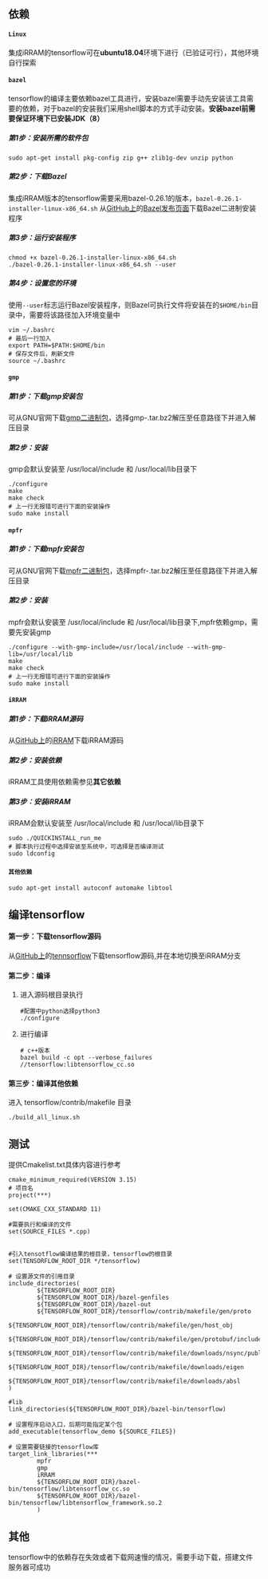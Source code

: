 ## 依赖

#### `Linux`

集成iRRAM的tensorflow可在**ubuntu18.04**环境下进行（已验证可行），其他环境自行探索

#### `bazel`

tensorflow的编译主要依赖bazel工具进行，安装bazel需要手动先安装该工具需要的依赖，对于bazel的安装我们采用shell脚本的方式手动安装。**安装bazel前需要保证环境下已安装JDK（8）**

##### 第1步：安装所需的软件包

```shell
sudo apt-get install pkg-config zip g++ zlib1g-dev unzip python
```

##### 第2步：下载Bazel

集成iRRAM版本的tensorflow需要采用bazel-0.26.1的版本，`bazel-0.26.1-installer-linux-x86_64.sh` 从[GitHub上](https://github.com/bazelbuild/bazel/releases)的[Bazel发布页面](https://github.com/bazelbuild/bazel/releases)下载Bazel二进制安装程序

##### 第3步：运行安装程序

```shell
chmod +x bazel-0.26.1-installer-linux-x86_64.sh
./bazel-0.26.1-installer-linux-x86_64.sh --user
```

##### 第4步：设置您的环境

使用`--user`标志运行Bazel安装程序，则Bazel可执行文件将安装在的`$HOME/bin`目录中，需要将该路径加入环境变量中

```shell
vim ~/.bashrc
# 最后一行加入
export PATH=$PATH:$HOME/bin
# 保存文件后，刷新文件
source ~/.bashrc
```

#### `gmp`

##### 第1步：下载gmp安装包

可从GNU官网下载[gmp二进制包](https://gmplib.org/#DOWNLOAD)，选择gmp-<version>.tar.bz2解压至任意路径下并进入解压目录

##### 第2步：安装

gmp会默认安装至 /usr/local/include 和 /usr/local/lib目录下

```shell
./configure
make
make check
# 上一行无报错可进行下面的安装操作
sudo make install
```

#### `mpfr`

##### 第1步：下载mpfr安装包

可从GNU官网下载[mpfr二进制包](https://www.mpfr.org/mpfr-current/#download)，选择mpfr-<version>.tar.bz2解压至任意路径下并进入解压目录

##### 第2步：安装

mpfr会默认安装至 /usr/local/include 和 /usr/local/lib目录下,mpfr依赖gmp，需要先安装gmp

```shell
./configure --with-gmp-include=/usr/local/include --with-gmp-lib=/usr/local/lib
make
make check
# 上一行无报错可进行下面的安装操作
sudo make install
```

#### `iRRAM`

##### 第1步：下载iRRAM源码

 从[GitHub上](https://github.com/bazelbuild/bazel/releases)的[iRRAM](https://github.com/DJY160017/iRRAM_improved_byron)下载iRRAM源码

##### 第2步：安装依赖

iRRAM工具使用依赖需参见**其它依赖**

##### 第3步：安装iRRAM

iRRAM会默认安装至 /usr/local/include 和 /usr/local/lib目录下

```shell
sudo ./QUICKINSTALL_run_me
# 脚本执行过程中选择安装至系统中，可选择是否编译测试
sudo ldconfig
```

#### `其他依赖`

```shell
sudo apt-get install autoconf automake libtool
```

## 编译tensorflow

#### 第一步：下载tensorflow源码

从[GitHub上](https://github.com/bazelbuild/bazel/releases)的[tennsorflow](https://github.com/DJY160017/tensorflow)下载tensorflow源码,并在本地切换至iRRAM分支

#### 第二步：编译

1. 进入源码根目录执行

   ```shell
   #配置中python选择python3
   ./configure
   ```

2. 进行编译

   ```shell
   # c++版本
   bazel build -c opt --verbose_failures //tensorflow:libtensorflow_cc.so
   ```
#### 第三步：编译其他依赖

进入 tensorflow/contrib/makefile 目录

```shell
./build_all_linux.sh
```

## 测试

提供Cmakelist.txt具体内容进行参考

```
cmake_minimum_required(VERSION 3.15)
# 项目名
project(***)

set(CMAKE_CXX_STANDARD 11)

#需要执行和编译的文件
set(SOURCE_FILES *.cpp)


#引入tensotflow编译结果的根目录，tensorflow的根目录
set(TENSORFLOW_ROOT_DIR */tensorflow)

# 设置源文件的引用目录
include_directories(
        ${TENSORFLOW_ROOT_DIR}
        ${TENSORFLOW_ROOT_DIR}/bazel-genfiles
        ${TENSORFLOW_ROOT_DIR}/bazel-out
        ${TENSORFLOW_ROOT_DIR}/tensorflow/contrib/makefile/gen/proto
        ${TENSORFLOW_ROOT_DIR}/tensorflow/contrib/makefile/gen/host_obj
        ${TENSORFLOW_ROOT_DIR}/tensorflow/contrib/makefile/gen/protobuf/include
        ${TENSORFLOW_ROOT_DIR}/tensorflow/contrib/makefile/downloads/nsync/public
        ${TENSORFLOW_ROOT_DIR}/tensorflow/contrib/makefile/downloads/eigen
        ${TENSORFLOW_ROOT_DIR}/tensorflow/contrib/makefile/downloads/absl
)

#lib
link_directories(${TENSORFLOW_ROOT_DIR}/bazel-bin/tensorflow)

# 设置程序启动入口，后期可能指定某个包
add_executable(tensorflow_demo ${SOURCE_FILES})

# 设置需要链接的tensorflow库
target_link_libraries(***
        mpfr
        gmp
        iRRAM
        ${TENSORFLOW_ROOT_DIR}/bazel-bin/tensorflow/libtensorflow_cc.so
        ${TENSORFLOW_ROOT_DIR}/bazel-bin/tensorflow/libtensorflow_framework.so.2
        )
```

## 其他
tensorflow中的依赖存在失效或者下载网速慢的情况，需要手动下载，搭建文件服务器可成功

